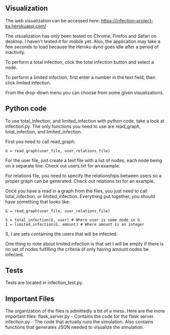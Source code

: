 ## Visualization

The web visualization can be accessed here:
https://infection-project-ka.herokuapp.com/

The visualization has only been tested on Chrome, Firefox and Safari on desktop. I haven't tested it for mobile yet. Also, the application may take a few seconds to load because the Heroku dyno goes idle after a period of inactivity.

To perform a total infection, click the total infection button and select a node.

To perform a limited infection, first enter a number in the text field, then click limited infection.

From the drop-down menu you can choose from some given visualizations.

## Python code

To use total_infection, and limited_infection with python code, take a look at infection.py.
The only functions you need to use are read_graph, total_infection, and limited_infection.

First you need to call read_graph:

```
G = read_graph(user_file, user_relations_file)
```

For the user file, just create a text file with a list of nodes, each node being on a separate line. Check out users.txt for an example.

For relations file, you need to specify the relationships between users so a proper graph can be generated. Check out 
relations.txt for an example.

Once you have a read in a graph from the files, you just need to call total_infection, or limited_infection.
Everything put together, you should have something that looks like:

```
G = read_graph(user_file, user_relations_file)

S = total_infection(G, user) # Where user is some node in G
I = limited_infection(G, amount) # Where amount is an integer
```

S, I are sets containing the users that will be infected.

One thing to note about limited infection is that set I will be empty if there is no set of nodes fulfilling the criteria 
of only having amount nodes be infected.

## Tests

Tests are located in infection_test.py.

## Important Files

The organization of the files is admittedly a bit of a mess. Here are the more important files:
flask_server.py - Contains the code for the flask server.
infection.py - The code that actually runs the simulation. Also contains functions that generates JSON needed to visualize the simulation.
